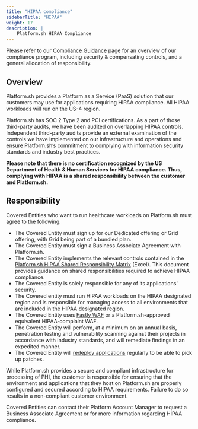 ```yaml
---
title: "HIPAA compliance"
sidebarTitle: "HIPAA"
weight: 17
description: |
    Platform.sh HIPAA Compliance
---
```


Please refer to our [Compliance Guidance](https://docs.platform.sh/security/compliance-guidance.html) page for an overview of our compliance program, including security & compensating controls, and a general allocation of responsibility.

## Overview

Platform.sh provides a Platform as a Service (PaaS) solution that our customers may use for applications requiring HIPAA compliance. All HIPAA workloads will run on the US-4 region.

Platform.sh has SOC 2 Type 2 and PCI certifications. As a part of those third-party audits, we have been audited on overlapping HIPAA controls. Independent third-party audits provide an external examination of the controls we have implemented on our infrastructure and operations and ensure Platform.sh’s commitment to complying with information security standards and industry best practices.

**Please note that there is no certification recognized by the US Department of Health & Human Services for HIPAA compliance. Thus, complying with HIPAA is a shared responsibility between the customer and Platform.sh.**

## Responsibility

Covered Entities who want to run healthcare workloads on Platform.sh must agree to the following:

* The Covered Entity must sign up for our Dedicated offering or Grid offering, with Grid being part of a bundled plan.
* The Covered Entity must sign a Business Associate Agreement with Platform.sh.
* The Covered Entity implements the relevant controls contained in the [Platform.sh HIPAA Shared Responsibility Matrix](https://docs.google.com/spreadsheets/d/1Wsve74Bn8ljfE2vJbN1g8vZA4Jd5_lokmZxgUPcJ98k/edit?usp=sharing) (Excel). This document provides guidance on shared responsibilities required to achieve HIPAA compliance. 
* The Covered Entity is solely responsible for any of its applications' security.
* The Covered entity must run HIPAA workloads on the HIPAA designated region and is responsible for managing access to all environments that are included in the HIPAA designated region.
* The Covered Entity uses [Fastly WAF](https://docs.fastly.com/products/hipaa-compliant-caching-and-delivery) or a Platform.sh-approved equivalent HIPAA-complaint WAF. 
* The Covered Entity will perform, at a minimum on an annual basis, penetration testing and vulnerability scanning against their projects in accordance with industry standards, and will remediate findings in an expedited manner.
* The Covered Entity will [redeploy applications](https://docs.platform.sh/security/updates.html) regularly to be able to pick up patches.

While Platform.sh provides a secure and compliant infrastructure for processing of PHI, the customer is responsible for ensuring that the environment and applications that they host on Platform.sh are properly configured and secured according to HIPAA requirements. Failure to do so results in a non-compliant customer environment.

Covered Entities can contact their Platform Account Manager to request a Business Associate Agreement or for more information regarding HIPAA compliance.

